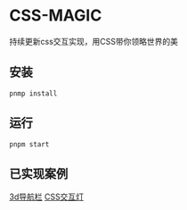 # CSS-MAGIC
持续更新css交互实现，用CSS带你领略世界的美

## 安装
```
pnmp install
```

## 运行
```
pnpm start
```

## 已实现案例
[3d导航栏](http://localhost:3000)
[CSS交互灯](http://localhost:3001)